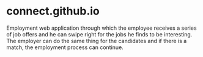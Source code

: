 # connect.github.io
Employment web application through which the employee receives a series of job offers and he can swipe right for the jobs he finds to be interesting. The employer can do the same thing for the candidates and if there is a match, the employment process can continue.
